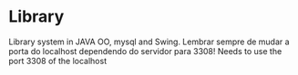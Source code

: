 # Library
Library system in JAVA OO, mysql and Swing.
Lembrar sempre de mudar a porta do localhost dependendo do servidor para 3308!
Needs to use the port 3308 of the localhost
